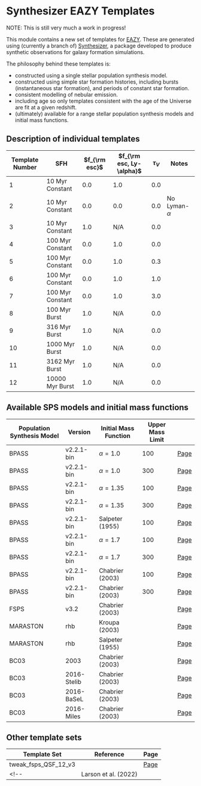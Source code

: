 # Synthesizer EAZY Templates

NOTE: This is still very much a work in progress!

This module contains a new set of templates for [EAZY](https://github.com/gbrammer/eazy-photoz/). These are generated using (currently a branch of) [Synthesizer](https://github.com/flaresimulations/synthesizer), a package developed to produce synthetic observations for galaxy formation simulations.

The philosophy behind these templates is:

- constructed using a single stellar population synthesis model.
- constructed using simple star formation histories, including bursts (instantaneous star formation), and periods of constant star formation.
- consistent modelling of nebular emission.
- including age so only templates consistent with the age of the Universe are fit at a given redshift.
- (ultimately) available for a range stellar population synthesis models and initial mass functions.


## Description of individual templates

| Template Number | SFH | $f_{\rm esc}$ | $f_{\rm esc, Ly-\alpha}$ | $\tau_{V}$ | Notes |
| --- | --- | --- | --- | --- | --- |
| 1  | 10 Myr Constant  | 0.0 | 1.0 | 0.0 | |
| 2  | 10 Myr Constant  | 0.0 | 0.0 | 0.0 | No Lyman- $\alpha$ |
| 3  | 10 Myr Constant  | 1.0 | N/A | 0.0 | |
| 4  | 100 Myr Constant  | 0.0 | 1.0 | 0.0 | |
| 5  | 100 Myr Constant  | 0.0 | 1.0 | 0.3 | |
| 6  | 100 Myr Constant  | 0.0 | 1.0 | 1.0 | |
| 7  | 100 Myr Constant  | 0.0 | 1.0 | 3.0 | |
| 8  | 100 Myr Burst | 1.0 | N/A | 0.0 | |
| 9  | 316 Myr Burst | 1.0 | N/A | 0.0 | |
| 10 | 1000 Myr Burst | 1.0 | N/A | 0.0 | |
| 11 | 3162 Myr Burst | 1.0 | N/A | 0.0 | |
| 12 | 10000 Myr Burst | 1.0 | N/A | 0.0 | |


## Available SPS models and initial mass functions

| Population Synthesis Model | Version | Initial Mass Function | Upper Mass Limit | |
| --- | --- | --- | --- | --- |
| BPASS | v2.2.1-bin | $\alpha=1.0$ | 100 | [Page](docs/pages/Wilkins22_bpass-v2.2.1-bin_100-100.md)
| BPASS | v2.2.1-bin | $\alpha=1.0$ | 300 | [Page](docs/pages/Wilkins22_bpass-v2.2.1-bin_100-300.md)
| BPASS | v2.2.1-bin | $\alpha=1.35$ | 100 | [Page](docs/pages/Wilkins22_bpass-v2.2.1-bin_135-100.md)
| BPASS | v2.2.1-bin | $\alpha=1.35$ | 300 | [Page](docs/pages/Wilkins22_bpass-v2.2.1-bin_135-300.md)
| BPASS | v2.2.1-bin | Salpeter (1955) | 100 | [Page](docs/pages/Wilkins22_bpass-v2.2.1-bin_135all-100.md)
| BPASS | v2.2.1-bin | $\alpha=1.7$ | 100 | [Page](docs/pages/Wilkins22_bpass-v2.2.1-bin_170-100.md)
| BPASS | v2.2.1-bin | $\alpha=1.7$ | 300 | [Page](docs/pages/Wilkins22_bpass-v2.2.1-bin_170-300.md)
| BPASS | v2.2.1-bin | Chabrier (2003) | 100 | [Page](docs/pages/Wilkins22_bpass-v2.2.1-bin_chab-100.md)
| BPASS | v2.2.1-bin | Chabrier (2003) | 300 | [Page](docs/pages/Wilkins22_bpass-v2.2.1-bin_chab-300.md)
| FSPS | v3.2 | Chabrier (2003) |  | [Page](docs/pages/Wilkins22_fsps-v3.2_Chabrier03.md)
| MARASTON | rhb | Kroupa (2003) |  | [Page](docs/pages/Wilkins22_maraston-rhb_kroupa.md)
| MARASTON | rhb | Salpeter (1955) |  | [Page](docs/pages/Wilkins22_maraston-rhb_salpeter.md)
| BC03 | 2003 | Chabrier (2003) |  | [Page](docs/pages/Wilkins22_bc03_chabrier03.md)
| BC03 | 2016-Stelib | Chabrier (2003) |  | [Page](docs/pages/Wilkins22_bc03-2016-Stelib_chabrier03.md)
| BC03 | 2016-BaSeL | Chabrier (2003) |  | [Page](docs/pages/Wilkins22_bc03-2016-BaSeL_chabrier03.md)
| BC03 | 2016-Miles | Chabrier (2003) |  | [Page](docs/pages/Wilkins22_bc03-2016-Miles_chabrier03.md)

## Other template sets

| Template Set | Reference | Page |
| --- | --- | --- |
| tweak_fsps_QSF_12_v3 |  | [Page](docs/pages/tweak_fsps_QSF_12_v3.md) |
<!-- | Larson et al. (2022) |  | [Page](docs/pages/Larson22.md) |  -->
